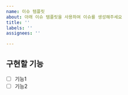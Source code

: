 ```yaml
---
name: 이슈 템플릿
about: 아래 이슈 템플릿을 사용하여 이슈를 생성해주세요
title: ''
labels: ''
assignees: ''

---
```


## 구현할 기능
- [ ] 기능1
- [ ] 기능2
